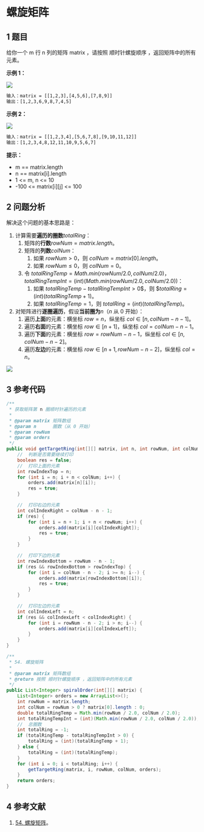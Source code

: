 # 螺旋矩阵

## 1 题目

给你一个 m 行 n 列的矩阵 matrix ，请按照 顺时针螺旋顺序 ，返回矩阵中的所有元素。

**示例 1：**

![](../../../media/202107/2021-07-01_193627.png)

```txt
输入：matrix = [[1,2,3],[4,5,6],[7,8,9]]
输出：[1,2,3,6,9,8,7,4,5]
```

**示例 2：**

![](../../../media/202107/2021-07-01_193635.png)

```txt
输入：matrix = [[1,2,3,4],[5,6,7,8],[9,10,11,12]]
输出：[1,2,3,4,8,12,11,10,9,5,6,7]
```

**提示：**

* m == matrix.length
* n == matrix[i].length
* 1 <= m, n <= 10
* -100 <= matrix[i][j] <= 100

## 2 问题分析

解决这个问题的基本思路是：

1. 计算需要**遍历的圈数**$totalRing$：
   1. 矩阵的**行数**$rowNum = matrix.length$。
   2. 矩阵的**列数**$colNum$：
      1. 如果 $rowNum > 0$，则 $colNum = matrix[0].length$。
      2. 如果 $rowNum \le 0$，则 $colNum = 0$。
   3. 令 $totalRingTemp = Math.min(rowNum / 2.0, colNum / 2.0)$，$totalRingTempInt = (int)(Math.min(rowNum / 2.0, colNum / 2.0))$：
      1. 如果 $totalRingTemp - totalRingTempInt > 0$$，则 $$totalRing = (int)(totalRingTemp + 1)$。
      2. 如果 $totalRingTemp = 1$，则 $totalRing = (int)(totalRingTemp)$。
2. 对矩阵进行**逐圈遍历**，假设**当前圈为**$n$（$n$ 从 0 开始）：
   1. 遍历**上面**的元素：横坐标 $row = n$，纵坐标 $col \in [n, colNum - n - 1]$。
   2. 遍历**右面**的元素：横坐标 $row \in [n + 1]$，纵坐标 $col = colNum - n - 1$。
   3. 遍历**下面**的元素：横坐标 $row = rowNum - n - 1$，纵坐标 $col \in [n, colNum - n - 2]$。
   4. 遍历**左边**的元素：横坐标 $row \in [n + 1, rowNum - n - 2]$，纵坐标 $col = n$。

![](../../../media/202107/2021-07-01_201606.png)

## 3 参考代码

```java
/**
 * 获取矩阵第 n 圈顺时针遍历的元素
 *
 * @param matrix 矩阵数组
 * @param n      圈数（从 0 开始）
 * @param rowNum
 * @param orders
 */
public void getTargetRing(int[][] matrix, int n, int rowNum, int colNum, List<Integer> orders) {
    //  判断是否需要继续打印
    boolean res = false;
    //  打印上面的元素
    int rowIndexTop = n;
    for (int i = n; i + n < colNum; i++) {
        orders.add(matrix[n][i]);
        res = true;
    }

    //  打印右边的元素
    int colIndexRight = colNum - n - 1;
    if (res) {
        for (int i = n + 1; i + n < rowNum; i++) {
            orders.add(matrix[i][colIndexRight]);
            res = true;
        }
    }

    //  打印下边的元素
    int rowIndexBottom = rowNum - n - 1;
    if (res && rowIndexBottom > rowIndexTop) {
        for (int i = colNum - n - 2; i >= n; i--) {
            orders.add(matrix[rowIndexBottom][i]);
            res = true;
        }
    }

    //  打印左边的元素
    int colIndexLeft = n;
    if (res && colIndexLeft < colIndexRight) {
        for (int i = rowNum - n - 2; i > n; i--) {
            orders.add(matrix[i][colIndexLeft]);
        }
    }
}

/**
 * 54. 螺旋矩阵
 *
 * @param matrix 矩阵数组
 * @return 按照 顺时针螺旋顺序 ，返回矩阵中的所有元素
 */
public List<Integer> spiralOrder(int[][] matrix) {
    List<Integer> orders = new ArrayList<>();
    int rowNum = matrix.length;
    int colNum = rowNum > 0 ? matrix[0].length : 0;
    double totalRingTemp = Math.min(rowNum / 2.0, colNum / 2.0);
    int totalRingTempInt = (int)(Math.min(rowNum / 2.0, colNum / 2.0));
    //  总圈数
    int totalRing = -1;
    if (totalRingTemp - totalRingTempInt > 0) {
        totalRing = (int)(totalRingTemp + 1);
    } else {
        totalRing = (int)(totalRingTemp);
    }
    for (int i = 0; i < totalRing; i++) {
        getTargetRing(matrix, i, rowNum, colNum, orders);
    }
    return orders;
}
```

## 4 参考文献

1. [54. 螺旋矩阵](https://leetcode-cn.com/problems/spiral-matrix)。

